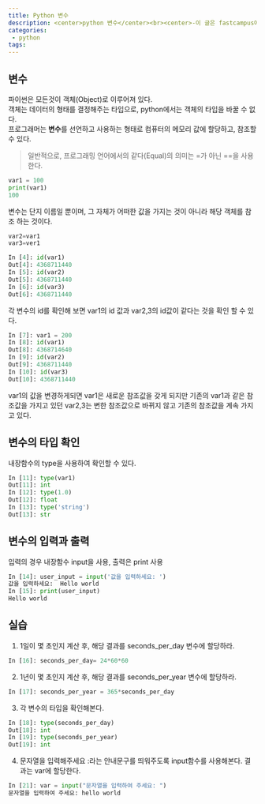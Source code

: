```yaml
---
title: Python 변수
description: <center>python 변수</center><br><center>-이 글은 fastcampus에서의 수강 후 쓴 글 입니다.-<center>
categories:
 - python
tags:
---
```


## 변수

파이썬은 모든것이 객체(Object)로 이루어져 있다.<br>
객체는 데이터의 형태를 결정해주는 타입으로, python에서는 객체의 타입을 바꿀 수 없다.<br>
프로그래머는 <strong>변수</strong>를 선언하고 사용하는 형태로 컴퓨터의 메모리 값에 할당하고, 참조할 수 있다.
<blockquote>일반적으로, 프로그래밍 언어에서의 같다(Equal)의 의미는 =가 아닌 ==을 사용한다.</blockquote>

```python
var1 = 100
print(var1)
100
```
변수는 단지 이름일 뿐이며, 그 자체가 어떠한 값을 가지는 것이 아니라 해당 객체를 참조 하는 것이다.

```python
var2=var1
var3=ver1
```
```python
In [4]: id(var1)
Out[4]: 4368711440
In [5]: id(var2)
Out[5]: 4368711440
In [6]: id(var3)
Out[6]: 4368711440
```
각 변수의 id를 확인해 보면 var1의 id 값과 var2,3의 id값이 같다는 것을 확인 할 수 있다.

```python
In [7]: var1 = 200
In [8]: id(var1)
Out[8]: 4368714640
In [9]: id(var2)
Out[9]: 4368711440
In [10]: id(var3)
Out[10]: 4368711440
```
var1의 값을 변경하게되면 var1은 새로운 참조값을 갖게 되지만 기존의 var1과 같은 참조값을 가지고 있던 var2,3는 변한 참조값으로 바뀌지 않고 기존의 참조값을 계속 가지고 있다.

## 변수의 타입 확인

내장함수의 type을 사용하여 확인할 수 있다.
```python
In [11]: type(var1)
Out[11]: int
In [12]: type(1.0)
Out[12]: float
In [13]: type('string')
Out[13]: str
```
## 변수의 입력과 출력
입력의 경우 내장함수 input을 사용, 출력은 print 사용
```python
In [14]: user_input = input('값을 입력하세요: ')
값을 입력하세요:  Hello world
In [15]: print(user_input)
Hello world
```
## 실습
1. 1일이 몇 초인지 계산 후, 해당 결과를 seconds_per_day 변수에 할당하라.
```python
In [16]: seconds_per_day= 24*60*60
```
2. 1년이 몇 초인지 계산 후, 해당 결과를 seconds_per_year 변수에 할당하라.
```python
In [17]: seconds_per_year = 365*seconds_per_day
```
3. 각 변수의 타입을 확인해본다.
```python
In [18]: type(seconds_per_day)
Out[18]: int
In [19]: type(seconds_per_year)
Out[19]: int
```
4. 문자열을 입력해주세요 :라는 안내문구를 띄워주도록 input함수를 사용해본다. 결과는 var에 할당한다.
```python
In [21]: var = input("문자열을 입력하여 주세요: ")
문자열을 입력하여 주세요: hello world
```
